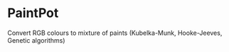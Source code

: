 # PaintPot
Convert RGB colours to mixture of paints (Kubelka-Munk, Hooke-Jeeves, Genetic algorithms)
